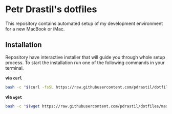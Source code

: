 # Petr Drastil's dotfiles

This repository contains automated setup of my development environment for a new MacBook or iMac.

## Installation
Repository have interactive installer that will guide you through whole setup process.
To start the installation run one of the following commands in your terminal.

**via `curl`**

```sh
bash -c "$(curl -fsSL https://raw.githubusercontent.com/pdrastil/dotfiles/master/install.sh)"
```

**via `wget`**

```sh
bash -c "$(wget https://raw.githubusercontent.com/pdrastil/dotfiles/master/install.sh -O -)"
```
